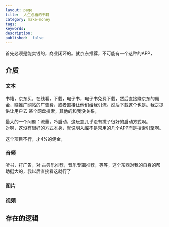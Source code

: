 ```yaml
---
layout: page
title:  人生必看的书籍
category: make-money
tags:
keywords:
description:
published:  false
---
```



首先必须是能卖钱的，商业闭环的。就京东推荐，不可能有一个这种的APP，
## 介质
### 文本
书籍，京东买，在线看，下载，电子书，电子书免费下载，然后直接赚京东的佣金，赚推广网站的广告费，或者直接让他们给我引流。然后下载这个也是。我之提供让用户去
某个网盘搜索，其他的和我没关系，

最大的一个问题：流量，冷启动，这玩意几乎没有撒子很好的启动方式啊。  
对啊，这没有很好的方式本身，就说明入库不是常用的几个APP而是搜索引擎啊。

这个项目不行，才4%的佣金，
### 音频
听书，打广告，对
古典乐推荐，音乐专辑推荐，等等，这个东西对我的自身的帮助挺大的，我以后直接看这就行了


### 图片
### 视频




## 存在的逻辑

